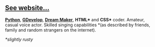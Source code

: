 ## [**See website...**](https://tiberianeuan.github.io/TiberianEuan/)
[**Python**](https://www.python.org), [**GDevelop**](https://gdevelop.io), [**Dream Maker**](https://www.byond.com/docs/guide/chap01.html), **HTML\*** and **CSS\*** coder.
Amateur, casual voice actor. Skilled singing capabilities *(as described by friends, family and random strangers on the internet).

*\*slightly rusty*
